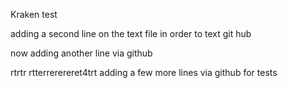 Kraken test

adding a second line on the text file in order to text git hub


now adding another line via github


rtrtr
rtterrerereret4trt
adding a few more lines via github for tests
